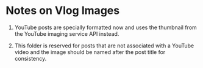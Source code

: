 # Notes on Vlog Images

1. YouTube posts are specially formatted now and uses the thumbnail from the
YouTube imaging service API instead.

2. This folder is reserved for posts that are not associated with a YouTube
video and the image should be named after the post title for consistency.
